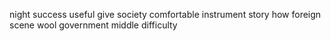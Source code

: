 night success useful give society comfortable instrument story how foreign scene wool government middle difficulty